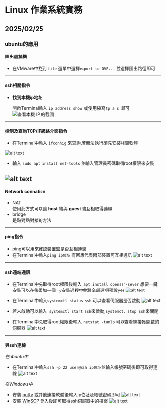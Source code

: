 # Linux 作業系統實務 

## 2025/02/25

### ubuntu的應用
#### 匯出虛擬機

+   在VMware中找到 ```file``` 選單中選擇```export to OVF...``` 並選擇匯出路徑即可
---
#### ssh相關指令
 
+ **找到本機ip地址**

     開啟Terminal輸入 ```ip address show ```或使用縮寫```tp a s ```即可   
    ![查看本機 IP 的截圖](/ubuntu_vt/筆記/20250218/螢幕擷取畫面%202025-02-18%20110336.png)
---
#### 控制及查詢TCP/IP網路介面指令
  + 在Terminal中輸入 ```ifconhig``` 來查詢,若無法執行須先安裝相關軟體
  
   ![alt text](</ubuntu_vt/筆記/20250218/螢幕擷取畫面 2025-02-18 113839.png>)
  
  + 輸入 ```sudo apt install net-tools``` 並輸入管理員密碼取得root權限來安裝
   
   ![alt text](</ubuntu_vt/筆記/20250225/螢幕擷取畫面 2025-02-25 104147.png>)
---
#### Network connation

+ NAT  
  使用此方式可以讓 **host** 端與 **guest** 端互相取得連線
+ bridge  
  是點對點對接的方法
--- 

#### ping指令

+ ping可以用來確認裝置監是否互相連線
+ 在Terminal中輸入```ping ip位址``` 有回應代表兩部裝置可互相通訊
  ![alt text](</ubuntu_vt/筆記/20250225/螢幕擷取畫面 2025-02-25 103432.png>)
---

#### ssh遠端通訊
+ 在Terminal中先取得root權限後輸入``` apt install openssh-sever``` 想要一鍵安裝可以在後面加一個 ```-y```安裝過程中會將全部選項預設yes
 ![alt text](</ubuntu_vt/筆記/20250225/螢幕擷取畫面 2025-02-25 111229.png>)
+ 在Terminal中輸入```systemctl status ssh``` 可以查看伺服器是否啟動
  ![alt text](</ubuntu_vt/筆記/20250225/螢幕擷取畫面 2025-02-25 111304.png>)
+ 若未啟動可以輸入``` systemctl start ssh```來啟動,```systemctl stop ssh```來關閉  
    
+ 在Terminal中先取得root權限後輸入``` netstat -tunlp``` 可以查看練接獲開啟的伺服器
 ![alt text](</ubuntu_vt/筆記/20250225/螢幕擷取畫面 2025-02-25 111426.png>)
---
#### 與ssh連線
*在ubuntu中*
+ 在Terminal中輸入```ssh -p 22 user@ssh ip位址```並輸入帳號密碼後即可取得連線
  ![alt text](</ubuntu_vt/筆記/20250225/螢幕擷取畫面 2025-02-25 113748.png>)
  
*在Windows中* 
+ 安裝 [putty](https://www.putty.org/) 或其他連接軟體後輸入ip位址及帳號密碼即可
 ![alt text](</ubuntu_vt/筆記/20250225/螢幕擷取畫面 2025-02-25 112856.png>)
+ 安裝 [WinSCP](https://winscp.net/eng/download.php) 登入後即可取得ssh伺服器中的檔案
  ![alt text](</ubuntu_vt/筆記/20250225/螢幕擷取畫面 2025-02-25 120549.png>)




 
  

[def]: </ubuntu_vt/筆記/20250225/螢幕擷取畫面 2025-02-25 100310.png>